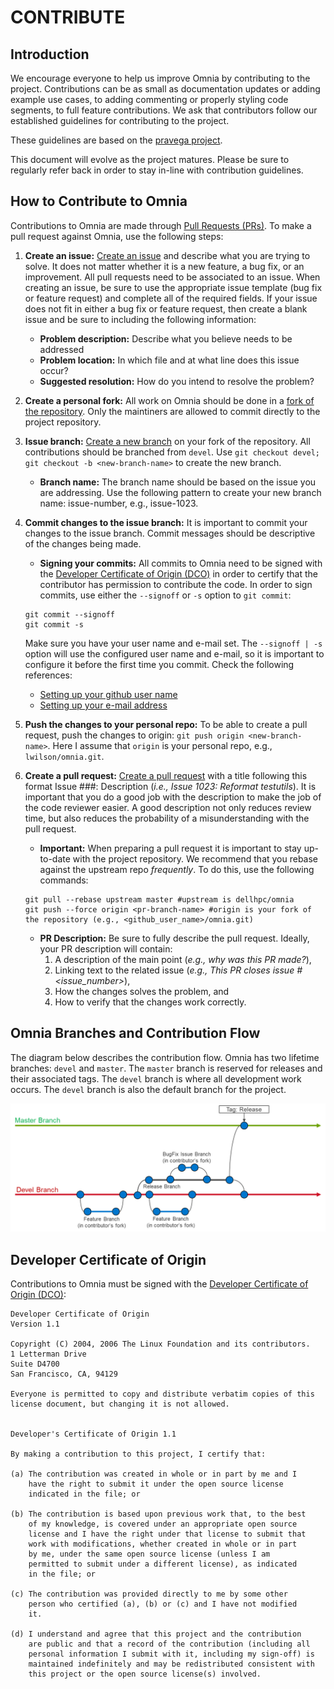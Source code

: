 # CONTRIBUTE

## Introduction
We encourage everyone to help us improve Omnia by contributing to the project. Contributions can be as small as documentation updates or adding example use cases, to adding commenting or properly styling code segments, to full feature contributions. We ask that contributors follow our established guidelines for contributing to the project.

These guidelines are based on the [pravega project](https://github.com/pravega/pravega/).

This document will evolve as the project matures. Please be sure to regularly refer back in order to stay in-line with contribution guidelines.

## How to Contribute to Omnia
Contributions to Omnia are made through [Pull Requests (PRs)](https://help.github.com/en/github/collaborating-with-issues-and-pull-requests/about-pull-requests). To make a pull request against Omnia, use the following steps:

1. **Create an issue:** [Create an issue](https://help.github.com/en/github/managing-your-work-on-github/creating-an-issue) and describe what you are trying to solve. It does not matter whether it is a new feature, a bug fix, or an improvement. All pull requests need to be associated to an issue. When creating an issue, be sure to use the appropriate issue template (bug fix or feature request) and complete all of the required fields. If your issue does not fit in either a bug fix or feature request, then create a blank issue and be sure to including the following information:
   * **Problem description:** Describe what you believe needs to be addressed
   * **Problem location:** In which file and at what line does this issue occur?
   * **Suggested resolution:** How do you intend to resolve the problem?
2. **Create a personal fork:** All work on Omnia should be done in a [fork of the repository](https://help.github.com/en/github/getting-started-with-github/fork-a-repo). Only the maintiners are allowed to commit directly to the project repository.
3. **Issue branch:** [Create a new branch](https://help.github.com/en/desktop/contributing-to-projects/creating-a-branch-for-your-work) on your fork of the repository. All contributions should be branched from `devel`. Use `git checkout devel; git checkout -b <new-branch-name>` to create the new branch.
   * **Branch name:** The branch name should be based on the issue you are addressing. Use the following pattern to create your new branch name: issue-number, e.g., issue-1023.
4. **Commit changes to the issue branch:** It is important to commit your changes to the issue branch. Commit messages should be descriptive of the changes being made.
   * **Signing your commits:** All commits to Omnia need to be signed with the [Developer Certificate of Origin (DCO)](https://developercertificate.org/) in order to certify that the contributor has permission to contribute the code. In order to sign commits, use either the `--signoff` or `-s` option to `git commit`:
   ```
   git commit --signoff
   git commit -s
   ```
   Make sure you have your user name and e-mail set. The `--signoff | -s` option will use the configured user name and e-mail, so it is important to configure it before the first time you commit. Check the following references:

      * [Setting up your github user name](https://help.github.com/articles/setting-your-username-in-git/)
      * [Setting up your e-mail address](https://help.github.com/articles/setting-your-commit-email-address-in-git/)
   
5. **Push the changes to your personal repo:** To be able to create a pull request, push the changes to origin: `git push origin <new-branch-name>`. Here I assume that `origin` is your personal repo, e.g., `lwilson/omnia.git`.
6. **Create a pull request:** [Create a pull request](https://help.github.com/en/github/collaborating-with-issues-and-pull-requests/creating-a-pull-request) with a title following this format Issue ###: Description (_i.e., Issue 1023: Reformat testutils_). It is important that you do a good job with the description to make the job of the code reviewer easier. A good description not only reduces review time, but also reduces the probability of a misunderstanding with the pull request.
   * **Important:** When preparing a pull request it is important to stay up-to-date with the project repository. We recommend that you rebase against the upstream repo _frequently_. To do this, use the following commands:
   ```
   git pull --rebase upstream master #upstream is dellhpc/omnia
   git push --force origin <pr-branch-name> #origin is your fork of the repository (e.g., <github_user_name>/omnia.git)
   ```
   * **PR Description:** Be sure to fully describe the pull request. Ideally, your PR description will contain:
      1. A description of the main point (_e.g., why was this PR made?_),
      2. Linking text to the related issue (_e.g., This PR closes issue #<issue_number>_),
      3. How the changes solves the problem, and
      4. How to verify that the changes work correctly.
   
## Omnia Branches and Contribution Flow
The diagram below describes the contribution flow. Omnia has two lifetime branches: `devel` and `master`. The `master` branch is reserved for releases and their associated tags. The `devel` branch is where all development work occurs. The `devel` branch is also the default branch for the project.

![Omnia Branch Flowchart](docs/images/omnia-branch-structure.png "Flowchart of Omnia branches")

## Developer Certificate of Origin
Contributions to Omnia must be signed with the [Developer Certificate of Origin (DCO)](https://developercertificate.org/):
```
Developer Certificate of Origin
Version 1.1

Copyright (C) 2004, 2006 The Linux Foundation and its contributors.
1 Letterman Drive
Suite D4700
San Francisco, CA, 94129

Everyone is permitted to copy and distribute verbatim copies of this
license document, but changing it is not allowed.


Developer's Certificate of Origin 1.1

By making a contribution to this project, I certify that:

(a) The contribution was created in whole or in part by me and I
    have the right to submit it under the open source license
    indicated in the file; or

(b) The contribution is based upon previous work that, to the best
    of my knowledge, is covered under an appropriate open source
    license and I have the right under that license to submit that
    work with modifications, whether created in whole or in part
    by me, under the same open source license (unless I am
    permitted to submit under a different license), as indicated
    in the file; or

(c) The contribution was provided directly to me by some other
    person who certified (a), (b) or (c) and I have not modified
    it.

(d) I understand and agree that this project and the contribution
    are public and that a record of the contribution (including all
    personal information I submit with it, including my sign-off) is
    maintained indefinitely and may be redistributed consistent with
    this project or the open source license(s) involved.
```
